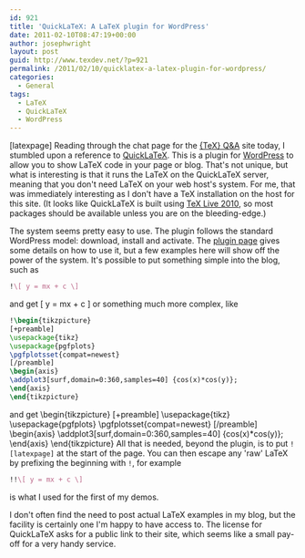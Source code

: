```yaml
---
id: 921
title: 'QuickLaTeX: A LaTeX plugin for WordPress'
date: 2011-02-10T08:47:19+00:00
author: josephwright
layout: post
guid: http://www.texdev.net/?p=921
permalink: /2011/02/10/quicklatex-a-latex-plugin-for-wordpress/
categories:
  - General
tags:
  - LaTeX
  - QuickLaTeX
  - WordPress
---
```

[latexpage]
Reading through the chat page for the [{TeX} Q&amp;A](http://tex.stackexchange.com/) site today, I stumbled upon a reference to [QuickLaTeX](http://www.holoborodko.com/pavel/quicklatex/). This is a plugin for [WordPress](http://www.wordpress.org/) to allow you to show LaTeX code in your page or blog. That's not unique, but what is interesting is that it runs the LaTeX on the QuickLaTeX server, meaning that you don't need LaTeX on your web host's system. For me, that was immediately interesting as I don't have a TeX installation on the host for this site. (It looks like QuickLaTeX is built using [TeX Live 2010](http://www.tug.org/texlive), so most packages should be available unless you are on the bleeding-edge.)

The system seems pretty easy to use. The plugin follows the standard WordPress model: download, install and activate. The [plugin page](http://www.holoborodko.com/pavel/quicklatex/#gstarted) gives some details on how to use it, but a few examples here will show off the power of the system. It's possible to put something simple into the blog, such as

```latex
!\[ y = mx + c \]
```

and get
\[ y = mx + c \]
or something much more complex, like

```latex
!\begin{tikzpicture}
[+preamble]
\usepackage{tikz}
\usepackage{pgfplots}
\pgfplotsset{compat=newest}
[/preamble]
\begin{axis}
\addplot3[surf,domain=0:360,samples=40] {cos(x)*cos(y)};
\end{axis}
\end{tikzpicture}
```

and get
\begin{tikzpicture}
[+preamble]
\usepackage{tikz}
\usepackage{pgfplots}
\pgfplotsset{compat=newest}
[/preamble]
\begin{axis}
\addplot3[surf,domain=0:360,samples=40] {cos(x)*cos(y)};
\end{axis}
\end{tikzpicture}
All that is needed, beyond the plugin, is to put `![latexpage]` at the start of the page. You can then escape any 'raw' LaTeX by prefixing the beginning with `!`, for example

```latex
!!\[ y = mx + c \]
```

is what I used for the first of my demos.

I don't often find the need to post actual LaTeX examples in my blog, but the facility is certainly one I'm happy to have access to. The license for QuickLaTeX asks for a public link to their site, which seems like a small pay-off for a very handy service.
